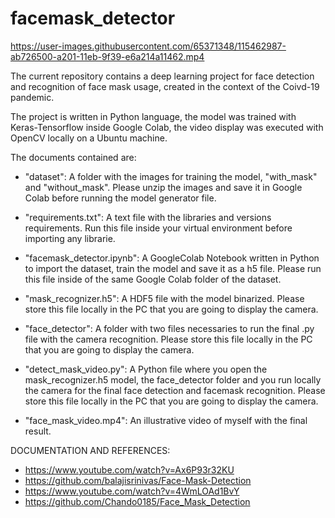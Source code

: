 # facemask_detector

https://user-images.githubusercontent.com/65371348/115462987-ab726500-a201-11eb-9f39-e6a214a11462.mp4




The current repository contains a deep learning project for face detection and recognition of face mask usage, created in the context of the Coivd-19 pandemic.


The project is written in Python language, the model was trained with Keras-Tensorflow inside Google Colab, the video display was executed with OpenCV locally on a Ubuntu machine.




The documents contained are:

- "dataset": A folder with the images for training the model, "with_mask" and "without_mask". Please unzip the images and save it in Google Colab before running the model generator file.

- "requirements.txt": A text file with the libraries and versions requirements. Run this file inside your virtual environment before importing any librarie.

- "facemask_detector.ipynb": A GoogleColab Notebook written in Python to import the dataset, train the model and save it as a h5 file. Please run this file inside of the same Google Colab folder of the dataset.

- "mask_recognizer.h5": A HDF5 file with the model binarized. Please store this file locally in the PC that you are going to display the camera.

- "face_detector": A folder with two files necessaries to run the final .py file with the camera recognition. Please store this file locally in the PC that you are going to display the camera.

- "detect_mask_video.py": A Python file where you open the mask_recognizer.h5 model, the face_detector folder and you run locally the camera for the final face detection and facemask recognition. Please store this file locally in the PC that you are going to display the camera.

- "face_mask_video.mp4": An illustrative video of myself with the final result.





DOCUMENTATION AND REFERENCES:

- https://www.youtube.com/watch?v=Ax6P93r32KU
- https://github.com/balajisrinivas/Face-Mask-Detection
- https://www.youtube.com/watch?v=4WmLOAd1BvY
- https://github.com/Chando0185/Face_Mask_Detection

